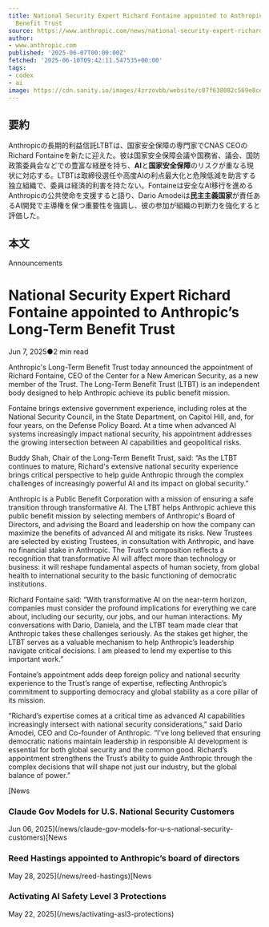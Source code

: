 ```yaml
---
title: National Security Expert Richard Fontaine appointed to Anthropic’s Long-Term
  Benefit Trust
source: https://www.anthropic.com/news/national-security-expert-richard-fontaine-appointed-to-anthropic-s-long-term-benefit-trust
author:
- www.anthropic.com
published: '2025-06-07T00:00:00Z'
fetched: '2025-06-10T09:42:11.547535+00:00'
tags:
- codex
- ai
image: https://cdn.sanity.io/images/4zrzovbb/website/c07f638082c569e8ce1e89ae95ee6f332a98ec08-2400x1260.jpg
---
```


## 要約

Anthropicの長期的利益信託LTBTは、国家安全保障の専門家でCNAS CEOのRichard Fontaineを新たに迎えた。彼は国家安全保障会議や国務省、議会、国防政策委員会などでの豊富な経歴を持ち、**AI**と**国家安全保障**のリスクが重なる現状に対応する。LTBTは取締役選任や高度AIの利点最大化と危険低減を助言する独立組織で、委員は経済的利害を持たない。Fontaineは安全なAI移行を進めるAnthropicの公共使命を支援すると語り、Dario Amodeiは**民主主義国家**が責任あるAI開発で主導権を保つ重要性を強調し、彼の参加が組織の判断力を強化すると評価した。

## 本文

Announcements

# National Security Expert Richard Fontaine appointed to Anthropic’s Long-Term Benefit Trust

Jun 7, 2025●2 min read

Anthropic's Long-Term Benefit Trust today announced the appointment of Richard Fontaine, CEO of the Center for a New American Security, as a new member of the Trust. The Long-Term Benefit Trust (LTBT) is an independent body designed to help Anthropic achieve its public benefit mission.

Fontaine brings extensive government experience, including roles at the National Security Council, in the State Department, on Capitol Hill, and, for four years, on the Defense Policy Board. At a time when advanced AI systems increasingly impact national security, his appointment addresses the growing intersection between AI capabilities and geopolitical risks.

Buddy Shah, Chair of the Long-Term Benefit Trust, said: “As the LTBT continues to mature, Richard's extensive national security experience brings critical perspective to help guide Anthropic through the complex challenges of increasingly powerful AI and its impact on global security.”

Anthropic is a Public Benefit Corporation with a mission of ensuring a safe transition through transformative AI. The LTBT helps Anthropic achieve this public benefit mission by selecting members of Anthropic's Board of Directors, and advising the Board and leadership on how the company can maximize the benefits of advanced AI and mitigate its risks. New Trustees are selected by existing Trustees, in consultation with Anthropic, and have no financial stake in Anthropic. The Trust’s composition reflects a recognition that transformative AI will affect more than technology or business: it will reshape fundamental aspects of human society, from global health to international security to the basic functioning of democratic institutions.

Richard Fontaine said: “With transformative AI on the near-term horizon, companies must consider the profound implications for everything we care about, including our security, our jobs, and our human interactions. My conversations with Dario, Daniela, and the LTBT team made clear that Anthropic takes these challenges seriously. As the stakes get higher, the LTBT serves as a valuable mechanism to help Anthropic’s leadership navigate critical decisions. I am pleased to lend my expertise to this important work.”

Fontaine’s appointment adds deep foreign policy and national security experience to the Trust’s range of expertise, reflecting Anthropic’s commitment to supporting democracy and global stability as a core pillar of its mission.

“Richard’s expertise comes at a critical time as advanced AI capabilities increasingly intersect with national security considerations,” said Dario Amodei, CEO and Co-founder of Anthropic. “I've long believed that ensuring democratic nations maintain leadership in responsible AI development is essential for both global security and the common good. Richard’s appointment strengthens the Trust’s ability to guide Anthropic through the complex decisions that will shape not just our industry, but the global balance of power.”

[News

### Claude Gov Models for U.S. National Security Customers

Jun 06, 2025](/news/claude-gov-models-for-u-s-national-security-customers)[News

### Reed Hastings appointed to Anthropic’s board of directors

May 28, 2025](/news/reed-hastings)[News

### Activating AI Safety Level 3 Protections

May 22, 2025](/news/activating-asl3-protections)
